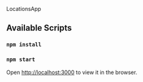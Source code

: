 LocationsApp 

## Available Scripts

### `npm install`
### `npm start`

Open [http://localhost:3000](http://localhost:3000) to view it in the browser.

